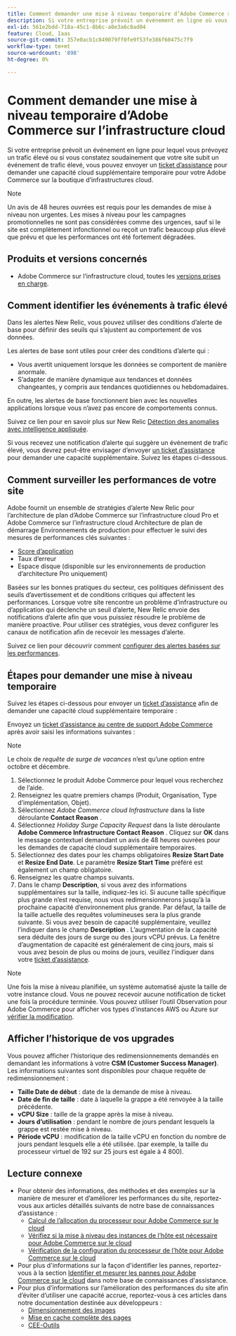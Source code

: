 ```yaml
---
title: Comment demander une mise à niveau temporaire d’Adobe Commerce sur l’infrastructure cloud
description: Si votre entreprise prévoit un événement en ligne où vous prévoyez un trafic élevé ou si vous constatez soudainement que votre site connaît un trafic élevé, vous pouvez envoyer un [ticket d’assistance](/help/help-center-guide/help-center/magento-help-center-user-guide.md#submit-ticket) afin de demander une capacité cloud supplémentaire temporaire pour votre Adobe Commerce sur la boutique d’infrastructures cloud.
exl-id: 561e2bdd-718a-45c1-8b6c-a0e3a6c8ad04
feature: Cloud, Iaas
source-git-commit: 357e0acb1c849079ff0fe9f53fe386f60475c7f9
workflow-type: tm+mt
source-wordcount: '898'
ht-degree: 0%

---
```


# Comment demander une mise à niveau temporaire d’Adobe Commerce sur l’infrastructure cloud

Si votre entreprise prévoit un événement en ligne pour lequel vous prévoyez un trafic élevé ou si vous constatez soudainement que votre site subit un événement de trafic élevé, vous pouvez envoyer un [ticket d’assistance](/help/help-center-guide/help-center/magento-help-center-user-guide.md#submit-ticket) pour demander une capacité cloud supplémentaire temporaire pour votre Adobe Commerce sur la boutique d’infrastructures cloud.

>[!NOTE]
>
>Un avis de 48 heures ouvrées est requis pour les demandes de mise à niveau non urgentes. Les mises à niveau pour les campagnes promotionnelles ne sont pas considérées comme des urgences, sauf si le site est complètement infonctionnel ou reçoit un trafic beaucoup plus élevé que prévu et que les performances ont été fortement dégradées.

## Produits et versions concernés

* Adobe Commerce sur l’infrastructure cloud, toutes les [versions prises en charge](https://www.adobe.com/content/dam/cc/en/legal/terms/enterprise/pdfs/Adobe-Commerce-Software-Lifecycle-Policy.pdf).

## Comment identifier les événements à trafic élevé

Dans les alertes New Relic, vous pouvez utiliser des conditions d’alerte de base pour définir des seuils qui s’ajustent au comportement de vos données.

Les alertes de base sont utiles pour créer des conditions d’alerte qui :

* Vous avertit uniquement lorsque les données se comportent de manière anormale.
* S’adapter de manière dynamique aux tendances et données changeantes, y compris aux tendances quotidiennes ou hebdomadaires.

En outre, les alertes de base fonctionnent bien avec les nouvelles applications lorsque vous n’avez pas encore de comportements connus.

Suivez ce lien pour en savoir plus sur New Relic [Détection des anomalies avec intelligence appliquée](https://docs.newrelic.com/docs/alerts-applied-intelligence/applied-intelligence/anomaly-detection/anomaly-detection-applied-intelligence/).

Si vous recevez une notification d’alerte qui suggère un événement de trafic élevé, vous devrez peut-être envisager d’envoyer [un ticket d’assistance](/docs/commerce-knowledge-base/kb/help-center-guide/magento-help-center-user-guide.html?lang=en#submit-ticket) pour demander une capacité supplémentaire. Suivez les étapes ci-dessous.

## Comment surveiller les performances de votre site

Adobe fournit un ensemble de stratégies d’alerte New Relic pour l’architecture de plan d’Adobe Commerce sur l’infrastructure cloud Pro et Adobe Commerce sur l’infrastructure cloud Architecture de plan de démarrage Environnements de production pour effectuer le suivi des mesures de performances clés suivantes :

* [Score d’application](https://docs.newrelic.com/docs/apm/new-relic-apm/apdex/apdex-measure-user-satisfaction)
* Taux d’erreur
* Espace disque (disponible sur les environnements de production d’architecture Pro uniquement)

Basées sur les bonnes pratiques du secteur, ces politiques définissent des seuils d’avertissement et de conditions critiques qui affectent les performances. Lorsque votre site rencontre un problème d’infrastructure ou d’application qui déclenche un seuil d’alerte, New Relic envoie des notifications d’alerte afin que vous puissiez résoudre le problème de manière proactive. Pour utiliser ces stratégies, vous devez configurer les canaux de notification afin de recevoir les messages d’alerte.

Suivez ce lien pour découvrir comment [configurer des alertes basées sur les performances](/docs/commerce-cloud-service/user-guide/monitor/new-relic.html#monitor-performance-with-managed-alerts).

## Étapes pour demander une mise à niveau temporaire

Suivez les étapes ci-dessous pour envoyer un [ticket d’assistance](/docs/commerce-knowledge-base/kb/help-center-guide/magento-help-center-user-guide.html?lang=en#submit-ticket) afin de demander une capacité cloud supplémentaire temporaire :

Envoyez un [ticket d’assistance au centre de support Adobe Commerce](/help/help-center-guide/help-center/magento-help-center-user-guide.md#submit-ticket) après avoir saisi les informations suivantes :

>[!NOTE]
>
>Le choix de *requête de surge de vacances* n’est qu’une option entre octobre et décembre.

1. Sélectionnez le produit Adobe Commerce pour lequel vous recherchez de l’aide.
1. Renseignez les quatre premiers champs (Produit, Organisation, Type d’implémentation, Objet).
1. Sélectionnez *Adobe Commerce cloud Infrastructure* dans la liste déroulante **Contact Reason** .
1. Sélectionnez *Holiday Surge Capacity Request* dans la liste déroulante **Adobe Commerce Infrastructure Contact Reason** . Cliquez sur **OK** dans le message contextuel demandant un avis de 48 heures ouvrées pour les demandes de capacité cloud supplémentaire temporaires.
1. Sélectionnez des dates pour les champs obligatoires **Resize Start Date** et **Resize End Date**. Le paramètre **Resize Start Time** préféré est également un champ obligatoire.
1. Renseignez les quatre champs suivants.
1. Dans le champ **Description**, si vous avez des informations supplémentaires sur la taille, indiquez-les ici. Si aucune taille spécifique plus grande n’est requise, nous vous redimensionnerons jusqu’à la prochaine capacité d’environnement plus grande. Par défaut, la taille de la taille actuelle des requêtes volumineuses sera la plus grande suivante. Si vous avez besoin de capacité supplémentaire, veuillez l’indiquer dans le champ **Description** . L’augmentation de la capacité sera déduite des jours de surge ou des jours vCPU prévus. La fenêtre d’augmentation de capacité est généralement de cinq jours, mais si vous avez besoin de plus ou moins de jours, veuillez l’indiquer dans votre [ticket d’assistance](/help/help-center-guide/help-center/magento-help-center-user-guide.md#submit-ticket).

>[!NOTE]
>
>Une fois la mise à niveau planifiée, un système automatisé ajuste la taille de votre instance cloud. Vous ne pouvez recevoir aucune notification de ticket une fois la procédure terminée. Vous pouvez utiliser l’outil Observation pour Adobe Commerce pour afficher vos types d’instances AWS ou Azure sur [vérifier la modification](/help/how-to/general/check-vcpu-using-observation-for-adobe-commerce.md).

## Afficher l’historique de vos upgrades

Vous pouvez afficher l’historique des redimensionnements demandés en demandant les informations à votre **CSM (Customer Success Manager)**.
Les informations suivantes sont disponibles pour chaque requête de redimensionnement :

* **Taille Date de début** : date de la demande de mise à niveau.
* **Date de fin de taille** : date à laquelle la grappe a été renvoyée à la taille précédente.
* **vCPU Size** : taille de la grappe après la mise à niveau.
* **Jours d’utilisation** : pendant le nombre de jours pendant lesquels la grappe est restée mise à niveau.
* **Période vCPU** : modification de la taille vCPU en fonction du nombre de jours pendant lesquels elle a été utilisée. (par exemple, la taille du processeur virtuel de 192 sur 25 jours est égale à 4 800).


## Lecture connexe

* Pour obtenir des informations, des méthodes et des exemples sur la manière de mesurer et d’améliorer les performances du site, reportez-vous aux articles détaillés suivants de notre base de connaissances d’assistance :
   * [Calcul de l’allocation du processeur pour Adobe Commerce sur le cloud](/docs/commerce-knowledge-base/kb/how-to/magento-commerce-cloud-cpu-allocation-calculation.html)
   * [Vérifiez si la mise à niveau des instances de l’hôte est nécessaire pour Adobe Commerce sur le cloud](/docs/commerce-knowledge-base/kb/how-to/magento-commerce-cloud-check-if-upsize-for-hosts-instances-is-needed.html)
   * [Vérification de la configuration du processeur de l’hôte pour Adobe Commerce sur le cloud](/docs/commerce-knowledge-base/kb/how-to/magento-commerce-cloud-check-hosts-cpu-configuration.html)
* Pour plus d&#39;informations sur la façon d&#39;identifier les pannes, reportez-vous à la section [Identifier et mesurer les pannes pour Adobe Commerce sur le cloud](/docs/commerce-knowledge-base/kb/how-to/how-to-identify-outages.html) dans notre base de connaissances d&#39;assistance.
* Pour plus d’informations sur l’amélioration des performances du site afin d’éviter d’utiliser une capacité accrue, reportez-vous à ces articles dans notre documentation destinée aux développeurs :
   * [Dimensionnement des images](/docs/commerce-admin/catalog/products/digital-assets/product-image-config.html#product-image-resizing)
   * [Mise en cache complète des pages](/docs/commerce-admin/systems/tools/cache-management.html#full-page-caching)
   * [CEE-Outils](/docs/commerce-cloud-service/user-guide/dev-tools/ece-tools/package-overview.html)
